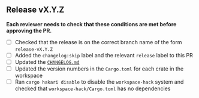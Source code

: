 ## Release vX.Y.Z

**Each reviewer needs to check that these conditions are met before approving the PR.**

- [ ] Checked that the release is on the correct branch name of the form `release-vX.Y.Z` 
- [ ] Added the `changelog:skip` label and the relevant `release` label to this PR
- [ ] Updated the [`CHANGELOG.md`](https://github.com/manta-network/manta-rs/blob/main/CHANGELOG.md)
- [ ] Updated the version numbers in the `Cargo.toml` for each crate in the workspace
- [ ] Ran `cargo hakari disable` to disable the `workspace-hack` system and checked that `workspace-hack/Cargo.toml` has no dependencies
